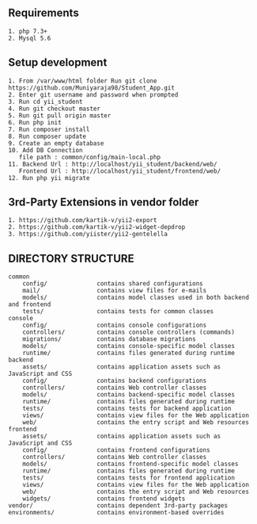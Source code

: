 Requirements
-------------------

	1. php 7.3+
	2. Mysql 5.6
    
Setup development
-------------------

	1. From /var/www/html folder Run git clone https://github.com/Muniyaraja98/Student_App.git
	2. Enter git username and password when prompted
	3. Run cd yii_student
	4. Run git checkout master
	5. Run git pull origin master
	6. Run php init
	7. Run composer install
	8. Run composer update
    9. Create an empty database   
    10. Add DB Connection
	   file path : common/config/main-local.php
    11. Backend Url : http://localhost/yii_student/backend/web/
	   Frontend Url : http://localhost/yii_student/frontend/web/
    12. Run php yii migrate

3rd-Party Extensions in vendor folder
--------------------------------------

	1. https://github.com/kartik-v/yii2-export
	2. https://github.com/kartik-v/yii2-widget-depdrop
	3. https://github.com/yiister/yii2-gentelella

DIRECTORY STRUCTURE
-------------------

```
common
    config/              contains shared configurations
    mail/                contains view files for e-mails
    models/              contains model classes used in both backend and frontend
    tests/               contains tests for common classes    
console
    config/              contains console configurations
    controllers/         contains console controllers (commands)
    migrations/          contains database migrations
    models/              contains console-specific model classes
    runtime/             contains files generated during runtime
backend
    assets/              contains application assets such as JavaScript and CSS
    config/              contains backend configurations
    controllers/         contains Web controller classes
    models/              contains backend-specific model classes
    runtime/             contains files generated during runtime
    tests/               contains tests for backend application    
    views/               contains view files for the Web application
    web/                 contains the entry script and Web resources
frontend
    assets/              contains application assets such as JavaScript and CSS
    config/              contains frontend configurations
    controllers/         contains Web controller classes
    models/              contains frontend-specific model classes
    runtime/             contains files generated during runtime
    tests/               contains tests for frontend application
    views/               contains view files for the Web application
    web/                 contains the entry script and Web resources
    widgets/             contains frontend widgets
vendor/                  contains dependent 3rd-party packages
environments/            contains environment-based overrides
```
